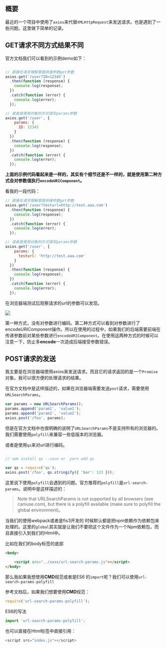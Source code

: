 ## 概要
最近的一个项目中使用了`axios`来代替`XMLHttpRequest`来发送请求。也是遇到了一些问题。这里做下简单的记录。

## GET请求不同方式结果不同

官方文档我们可以看到的示例demo如下：

```javascript

// 直接在请求理解里面拼接参数get参数
axios.get('/user?ID=12345')
  .then(function (response) {
    console.log(response);
  })
  .catch(function (error) {
    console.log(error);
  });

// 或者是使用对象的方式填写params参数
axios.get('/user', {
    params: {
      ID: 12345
    }
  })
  .then(function (response) {
    console.log(response);
  })
  .catch(function (error) {
    console.log(error);
  });
```


**上面的示例代码看起来是一样的，其实有个细节还是不一样的，就是使用第二种方式会对参数值执行`encodeURIComponent`。**

看我的一段代码：

```javascript
// 直接在请求理解里面拼接参数get参数
axios.get('/user?testurl=http://test.aaa.com')
  .then(function (response) {
    console.log(response);
  })
  .catch(function (error) {
    console.log(error);
  });

// 或者是使用对象的方式填写params参数
axios.get('/user', {
    params: {
      testurl: 'http://test.aaa.com'
    }
  })
  .then(function (response) {
    console.log(response);
  })
  .catch(function (error) {
    console.log(error);
  });

```



在浏览器端测试后观察请求的url的参数可以发现。

![](http://7xs2tr.com1.z0.glb.clouddn.com/zhiqiang21/88kz9.jpg?imageMogr2/auto-orient/thumbnail/!80p/blur/1x0/quality/75|watermark/2/text/aHR0cHM6Ly9naXRodWIuY29tL3poaXFpYW5nMjE=/font/5b6u6L2v6ZuF6buR/fontsize/400/fill/I0ZBMEMwQw==/dissolve/100/gravity/SouthEast/dx/10/dy/10|imageslim)


第一种方式，没有对参数进行编码。第二种方式可以看到对参数进行了encodeURIComponent操作。所以在使用的过程中，如果我们的后端需要前端在传递参数前对某些参数进行`encodeURIComponent`。在使用这两种方式的时候可以注意一下，防止多**encode**一次造成后端接受参数错误。



## POST请求的发送
我主要是在浏览器端使用axios来发送请求。而且它的请求返回的是一个`Promise`对象。我可以很方便的处理请求的结果。

在官方文档中是这样描述的，如果在浏览器端需要发送`post`请求，需要使用`URLSearchParams`。


```javascript
var params = new URLSearchParams();
params.append('param1', 'value1');
params.append('param2', 'value2');
axios.post('/foo', params);
```

但是在官方文档中也很明确的说明了`URLSearchParams`不是支持所有的浏览器的。我们需要使用`polyfill`来兼容一些低版本的浏览器。

或者是使用`qs`来对url进行编码。

```javascript

// npm install qs --save or  yarn add qs

var qs = require('qs');
axios.post('/foo', qs.stringify({ 'bar': 123 }));

```

这里说下使用`polyfill`会遇到的问题。官方推荐的`polyfill`是`url-search-params`。说明中是这样描述的：
>Note that URLSearchParams is not supported by all browsers (see caniuse.com), but there is a polyfill available (make sure to polyfill the global environment)。

当我们的使用webpack或者是fis3开发的 时候默认都是把npm依赖作为依赖包来处理的。这里的`global`其实就是让我们不要把这个文件作为一个Npm依赖包，而且直接引入到我们的Html中。

比如在我们的body标签的底部

```html
<body>
       
    <script src="../xxxx/url-search-params.js"></script>
</body>
```

那么我如果我想使用**CMD**规范或者是ES6 的`import`呢？我们可以使用`url-search-params-polyfill`


参考文档后，如果我们想要使用**CMD**规范：

```javascript
require('url-search-params-polyfill');

```


ES6的写法

```javascript
import 'url-search-params-polyfill';
```

也可以直接在Html标签中直接引用：

```javascript
<script src="index.js"></script>
```





